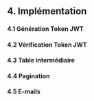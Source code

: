 ## 4. Implémentation

#### 4.1 Génération Token JWT



#### 4.2 Vérification Token JWT



#### 4.3 Table intermédiaire



#### 4.4 Pagination

#### 4.5 E-mails



